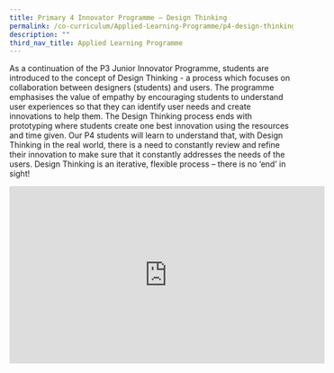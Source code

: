 ```yaml
---
title: Primary 4 Innovator Programme – Design Thinking
permalink: /co-curriculum/Applied-Learning-Programme/p4-design-thinking/
description: ""
third_nav_title: Applied Learning Programme
---
```

As a continuation of the P3 Junior Innovator Programme, students are introduced to the concept of Design Thinking - a process which focuses on collaboration between designers (students) and users. The programme emphasises the value of empathy by encouraging students to understand user experiences so that they can identify user needs and create innovations to help them. The Design Thinking process ends with prototyping where students create one best innovation using the resources and time given. Our P4 students will learn to understand that, with Design Thinking in the real world, there is a need to constantly review and refine their innovation to make sure that it constantly addresses the needs of the users. Design Thinking is an iterative, flexible process – there is no ‘end’ in sight!

<iframe width="560" height="315" src="https://www.youtube.com/embed/OoGQZrLnjag" title="YouTube video player" frameborder="0" allow="accelerometer; autoplay; clipboard-write; encrypted-media; gyroscope; picture-in-picture; web-share" allowfullscreen></iframe>

